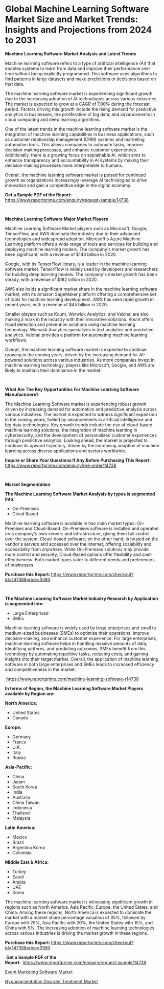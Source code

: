 <p><h1>Global Machine Learning Software Market Size and Market Trends: Insights and Projections from 2024 to 2031</h1></p><p><strong>Machine Learning Software Market Analysis and Latest Trends</strong></p>
<p><p>Machine learning software refers to a type of artificial intelligence (AI) that enables systems to learn from data and improve their performance over time without being explicitly programmed. This software uses algorithms to find patterns in large datasets and make predictions or decisions based on that data.</p><p>The machine learning software market is experiencing significant growth due to the increasing adoption of AI technologies across various industries. The market is expected to grow at a CAGR of 7.00% during the forecast period. Factors driving this growth include the rising demand for predictive analytics in businesses, the proliferation of big data, and advancements in cloud computing and deep learning algorithms.</p><p>One of the latest trends in the machine learning software market is the integration of machine learning capabilities in business applications, such as customer relationship management (CRM) systems and marketing automation tools. This allows companies to automate tasks, improve decision-making processes, and enhance customer experiences. Additionally, there is a growing focus on explainable AI, which aims to enhance transparency and accountability in AI systems by making their decision-making processes more interpretable to humans.</p><p>Overall, the machine learning software market is poised for continued growth as organizations increasingly leverage AI technologies to drive innovation and gain a competitive edge in the digital economy.</p></p>
<p><strong>Get a Sample PDF of the Report:&nbsp;</strong> <a href="https://www.reportprime.com/enquiry/request-sample/14738">https://www.reportprime.com/enquiry/request-sample/14738</a></p>
<p>&nbsp;</p>
<p><strong>Machine Learning Software Major Market Players</strong></p>
<p><p>Machine Learning Software Market players such as Microsoft, Google, TensorFlow, and AWS dominate the industry due to their advanced technologies and widespread adoption. Microsoft's Azure Machine Learning platform offers a wide range of tools and services for building and deploying machine learning models. The company's market growth has been significant, with a revenue of $143 billion in 2020.</p><p>Google, with its TensorFlow library, is a leader in the machine learning software market. TensorFlow is widely used by developers and researchers for building deep learning models. The company's market growth has been steady, with a revenue of $182 billion in 2020.</p><p>AWS also holds a significant market share in the machine learning software market, with its Amazon SageMaker platform offering a comprehensive set of tools for machine learning development. AWS has seen rapid growth in recent years, with a revenue of $45 billion in 2020.</p><p>Smaller players such as Kount, Warwick Analytics, and Valohai are also making a mark in the industry with their innovative solutions. Kount offers fraud detection and prevention solutions using machine learning technology. Warwick Analytics specializes in text analytics and predictive analytics. Valohai provides a platform for automating machine learning workflows.</p><p>Overall, the machine learning software market is expected to continue growing in the coming years, driven by the increasing demand for AI-powered solutions across various industries. As more companies invest in machine learning technology, players like Microsoft, Google, and AWS are likely to maintain their dominance in the market.</p></p>
<p>&nbsp;</p>
<p><strong>What Are The Key Opportunities For Machine Learning Software Manufacturers?</strong></p>
<p><p>The Machine Learning Software market is experiencing robust growth driven by increasing demand for automation and predictive analysis across various industries. The market is expected to witness significant expansion in the coming years, fueled by advancements in artificial intelligence and big data technologies. Key growth trends include the rise of cloud-based machine learning solutions, the integration of machine learning in cybersecurity, and the development of personalized customer experiences through predictive analytics. Looking ahead, the market is projected to continue its upward trajectory, driven by the increasing adoption of machine learning across diverse applications and sectors worldwide.</p></p>
<p><strong>Inquire or Share Your Questions If Any Before Purchasing This Report:</strong> <a href="https://www.reportprime.com/enquiry/pre-order/14738">https://www.reportprime.com/enquiry/pre-order/14738</a></p>
<p>&nbsp;</p>
<p><strong>Market Segmentation</strong></p>
<p><strong>The Machine Learning Software Market Analysis by types is segmented into:</strong></p>
<p><ul><li>On-Premises</li><li>Cloud Based</li></ul></p>
<p><p>Machine learning software is available in two main market types: On-Premises and Cloud-Based. On-Premises software is installed and operated on a company's own servers and infrastructure, giving them full control over the system. Cloud-based software, on the other hand, is hosted on the vendor's servers and accessed over the internet, offering scalability and accessibility from anywhere. While On-Premises solutions may provide more control and security, Cloud-Based options offer flexibility and cost-effectiveness. Both market types cater to different needs and preferences of businesses.</p></p>
<p><strong>Purchase this Report:&nbsp;</strong><a href="https://www.reportprime.com/checkout?id=14738&price=3590">https://www.reportprime.com/checkout?id=14738&price=3590</a></p>
<p>&nbsp;</p>
<p><strong>The Machine Learning Software Market Industry Research by Application is segmented into:</strong></p>
<p><ul><li>Large Enterprised</li><li>SMEs</li></ul></p>
<p><p>Machine learning software is widely used by large enterprises and small to medium-sized businesses (SMEs) to optimize their operations, improve decision-making, and enhance customer experience. For large enterprises, machine learning software helps in handling massive amounts of data, identifying patterns, and predicting outcomes. SMEs benefit from this technology by automating repetitive tasks, reducing costs, and gaining insights into their target market. Overall, the application of machine learning software in both large enterprises and SMEs leads to increased efficiency and competitiveness in the market.</p></p>
<p><a href="https://www.reportprime.com/machine-learning-software-r14738">&nbsp;https://www.reportprime.com/machine-learning-software-r14738</a></p>
<p><strong>In terms of Region, the Machine Learning Software Market Players available by Region are:</strong></p>
<p>
    <p> <strong> North America: </strong>
        <ul>
            <li>United States</li>
            <li>Canada</li>
        </ul>
        </p> 
    <p> <strong> Europe: </strong>
        <ul>
            <li>Germany</li>
            <li>France</li>
            <li>U.K.</li>
            <li>Italy</li>
            <li>Russia</li>
        </ul>
        </p> 
    <p> <strong> Asia-Pacific: </strong>
        <ul>
            <li>China</li>
            <li>Japan</li>
            <li>South Korea</li>
            <li>India</li>
            <li>Australia</li>
            <li>China Taiwan</li>
            <li>Indonesia</li>
            <li>Thailand</li>
            <li>Malaysia</li>
        </ul>
        </p> 
    <p> <strong> Latin America: </strong>
        <ul>
            <li>Mexico</li>
            <li>Brazil</li>
            <li>Argentina Korea</li>
            <li>Colombia</li>
        </ul>
        </p> 
    <p> <strong> Middle East & Africa: </strong>
        <ul>
            <li>Turkey</li>
            <li>Saudi</li>
            <li>Arabia</li>
            <li>UAE</li>
            <li>Korea</li>
        </ul>
    </p>
    </p>
<p><p>The machine learning software market is witnessing significant growth in regions such as North America, Asia Pacific, Europe, the United States, and China. Among these regions, North America is expected to dominate the market with a market share percentage valuation of 35%, followed by Europe with 25%, Asia Pacific with 20%, the United States with 15%, and China with 5%. The increasing adoption of machine learning technologies across various industries is driving the market growth in these regions.</p></p>
<p><strong>Purchase this Report: </strong><a href="https://www.reportprime.com/checkout?id=14738&price=3590">https://www.reportprime.com/checkout?id=14738&price=3590</a></p>
<p>&nbsp;<strong>Get a Sample PDF of the Report:&nbsp;&nbsp;</strong><a href="https://www.reportprime.com/enquiry/request-sample/14738">https://www.reportprime.com/enquiry/request-sample/14738</a></p>
<p><strong></strong></p>
<p><p><a href="https://github.com/KavonHansen645/Market-Research-Report-List-1/blob/main/event-marketing-software-market.md">Event Marketing Software Market</a></p><p><a href="https://github.com/ajiariaa/Market-Research-Report-List-2/blob/main/hypopigmentation-disorder-treatment-market.md">Hypopigmentation Disorder Treatment Market</a></p></p>